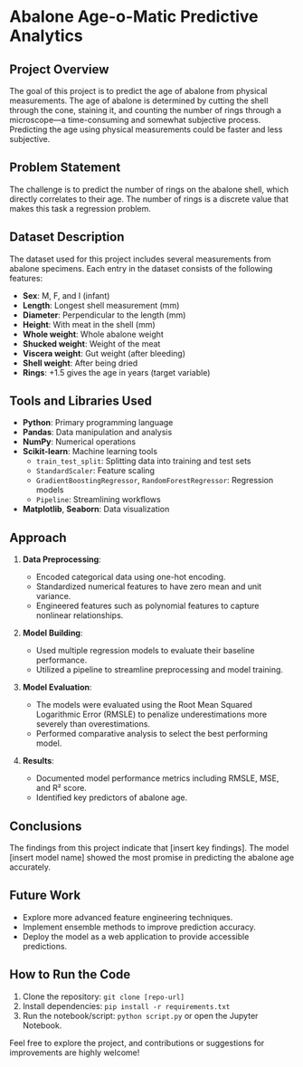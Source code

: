 # Abalone Age-o-Matic Predictive Analytics

## Project Overview
The goal of this project is to predict the age of abalone from physical measurements. The age of abalone is determined by cutting the shell through the cone, staining it, and counting the number of rings through a microscope—a time-consuming and somewhat subjective process. Predicting the age using physical measurements could be faster and less subjective.

## Problem Statement
The challenge is to predict the number of rings on the abalone shell, which directly correlates to their age. The number of rings is a discrete value that makes this task a regression problem.

## Dataset Description
The dataset used for this project includes several measurements from abalone specimens. Each entry in the dataset consists of the following features:
- **Sex**: M, F, and I (infant)
- **Length**: Longest shell measurement (mm)
- **Diameter**: Perpendicular to the length (mm)
- **Height**: With meat in the shell (mm)
- **Whole weight**: Whole abalone weight
- **Shucked weight**: Weight of the meat
- **Viscera weight**: Gut weight (after bleeding)
- **Shell weight**: After being dried
- **Rings**: +1.5 gives the age in years (target variable)

## Tools and Libraries Used
- **Python**: Primary programming language
- **Pandas**: Data manipulation and analysis
- **NumPy**: Numerical operations
- **Scikit-learn**: Machine learning tools
  - `train_test_split`: Splitting data into training and test sets
  - `StandardScaler`: Feature scaling
  - `GradientBoostingRegressor`, `RandomForestRegressor`: Regression models
  - `Pipeline`: Streamlining workflows
- **Matplotlib**, **Seaborn**: Data visualization

## Approach
1. **Data Preprocessing**:
   - Encoded categorical data using one-hot encoding.
   - Standardized numerical features to have zero mean and unit variance.
   - Engineered features such as polynomial features to capture nonlinear relationships.

2. **Model Building**:
   - Used multiple regression models to evaluate their baseline performance.
   - Utilized a pipeline to streamline preprocessing and model training.

3. **Model Evaluation**:
   - The models were evaluated using the Root Mean Squared Logarithmic Error (RMSLE) to penalize underestimations more severely than overestimations.
   - Performed comparative analysis to select the best performing model.

4. **Results**:
   - Documented model performance metrics including RMSLE, MSE, and R² score.
   - Identified key predictors of abalone age.

## Conclusions
The findings from this project indicate that [insert key findings]. The model [insert model name] showed the most promise in predicting the abalone age accurately.

## Future Work
- Explore more advanced feature engineering techniques.
- Implement ensemble methods to improve prediction accuracy.
- Deploy the model as a web application to provide accessible predictions.

## How to Run the Code
1. Clone the repository: `git clone [repo-url]`
2. Install dependencies: `pip install -r requirements.txt`
3. Run the notebook/script: `python script.py` or open the Jupyter Notebook.

Feel free to explore the project, and contributions or suggestions for improvements are highly welcome!

